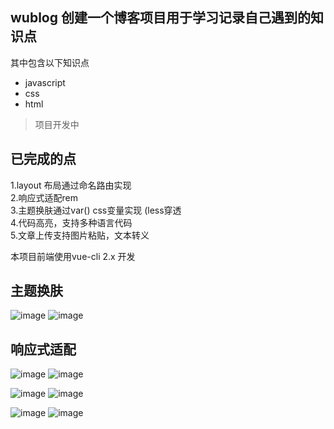 ## wublog  创建一个博客项目用于学习记录自己遇到的知识点

 其中包含以下知识点
 * javascript
 * css
 * html
> 项目开发中

## 已完成的点

1.layout 布局通过命名路由实现  
2.响应式适配rem  
3.主题换肤通过var() css变量实现 (less穿透  
4.代码高亮，支持多种语言代码  
5.文章上传支持图片粘贴，文本转义  


本项目前端使用vue-cli 2.x 开发
## 主题换肤
![image](https://user-images.githubusercontent.com/38801556/133879665-8872caed-e29e-42c9-a18b-a2ee69b0784c.png)
![image](https://user-images.githubusercontent.com/38801556/133879685-61500548-9a23-46fb-8db6-3121ee18c0b3.png)

## 响应式适配
![image](https://user-images.githubusercontent.com/38801556/133879707-e3372df6-77a3-44dc-aa46-3a11a763b8fc.png)
![image](https://user-images.githubusercontent.com/38801556/133879714-0bd5d590-24f4-4f80-95e5-9c2658151b0e.png)

![image](https://user-images.githubusercontent.com/38801556/133879722-eefda1ff-9182-4ffa-9664-962042c65fa1.png)
![image](https://user-images.githubusercontent.com/38801556/133879729-cc4ca22a-40c1-46bc-9079-7294bc42a115.png)

![image](https://user-images.githubusercontent.com/38801556/134318087-22823aba-f487-4c63-b20d-e32dde256f96.png)
![image](https://user-images.githubusercontent.com/38801556/134318146-b142a142-8131-452a-8977-e0d16df5ab81.png)


